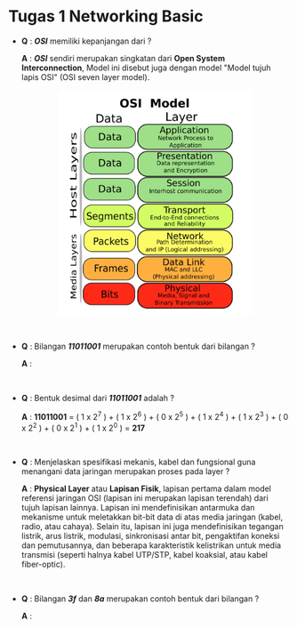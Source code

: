# Tugas 1 Networking Basic

- **Q** : ***OSI*** memiliki kepanjangan dari ?

  **A** : ***OSI*** sendiri merupakan singkatan dari **Open System Interconnection**, Model ini disebut juga dengan model "Model    tujuh lapis OSI" (OSI seven layer model).
          <p align="center"><img src="images/osi-model.png" alt="OSI Model" width="350"/></div></p>
  
  <br>
- **Q** : Bilangan ***11011001*** merupakan contoh bentuk dari bilangan ?

  **A** : 
  
  
  <br>
- **Q** : Bentuk desimal dari ***11011001*** adalah ?

  **A** : **11011001** = ( 1 x 2<sup>7</sup> ) + ( 1 x 2<sup>6</sup> ) + ( 0 x 2<sup>5</sup> ) + ( 1 x 2<sup>4</sup> ) + (  1 x 2<sup>3</sup> ) + ( 0 x 2<sup>2</sup> ) + ( 0 x 2<sup>1</sup> ) + ( 1 x 2<sup>0</sup> ) = **217**
  
  
  <br>
- **Q** : Menjelaskan spesifikasi mekanis, kabel dan fungsional guna menangani data jaringan merupakan proses pada layer ?

  **A** : **Physical Layer** atau **Lapisan Fisik**, lapisan pertama dalam model referensi jaringan OSI (lapisan ini merupakan lapisan terendah) dari tujuh lapisan lainnya. Lapisan ini mendefinisikan antarmuka dan mekanisme untuk meletakkan bit-bit data di atas media jaringan (kabel, radio, atau cahaya). Selain itu, lapisan ini juga mendefinisikan tegangan listrik, arus listrik, modulasi, sinkronisasi antar bit, pengaktifan koneksi dan pemutusannya, dan beberapa karakteristik kelistrikan untuk media transmisi (seperti halnya kabel UTP/STP, kabel koaksial, atau kabel fiber-optic).   
  
  <br>
- **Q** : Bilangan ***3f*** dan ***8a*** merupakan contoh bentuk dari bilangan ?

  **A** : 
